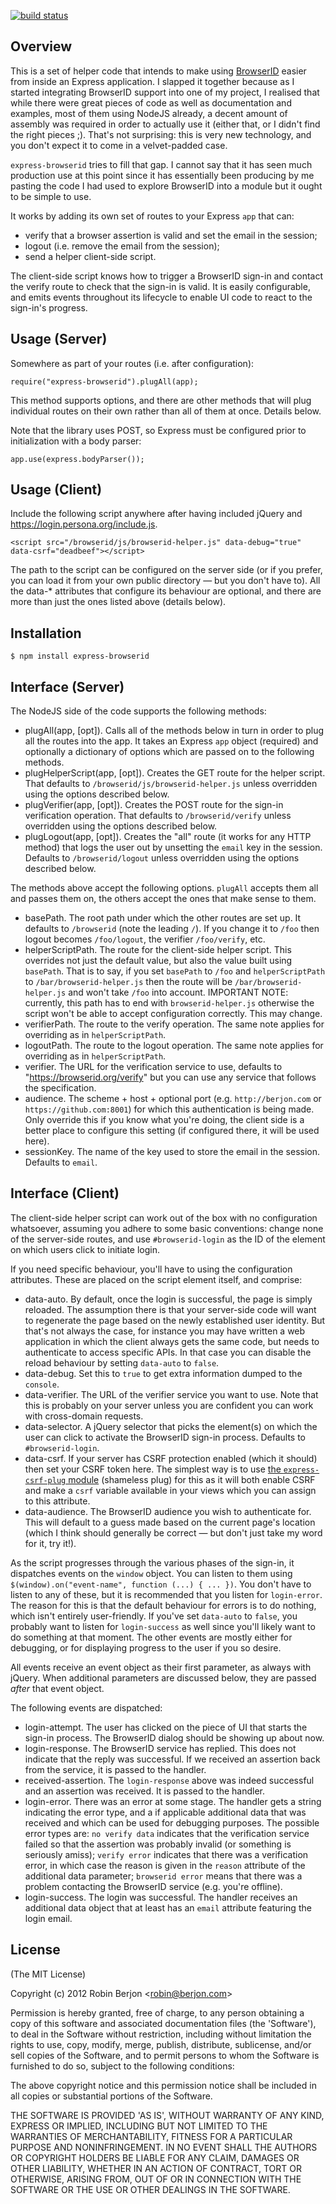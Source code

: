 [![build status](https://secure.travis-ci.org/darobin/express-browserid.png)](http://travis-ci.org/darobin/express-browserid)

## Overview

This is a set of helper code that intends to make using [BrowserID](https://login.persona.org/) easier
from inside an Express application. I slapped it together because as I started integrating BrowserID
support into one of my project, I realised that while there were great pieces of code as well as
documentation and examples, most of them using NodeJS already, a decent amount of assembly was
required in order to actually use it (either that, or I didn't find the right pieces ;). That's
not surprising: this is very new technology, and you don't expect it to come in a velvet-padded
case.

`express-browserid` tries to fill that gap. I cannot say that it has seen much production use at this
point since it has essentially been producing by me pasting the code I had used to explore
BrowserID into a module but it ought to be simple to use.

It works by adding its own set of routes to your Express `app` that can:

* verify that a browser assertion is valid and set the email in the session;
* logout (i.e. remove the email from the session);
* send a helper client-side script.

The client-side script knows how to trigger a BrowserID sign-in and contact the verify route
to check that the sign-in is valid. It is easily configurable, and emits events throughout its
lifecycle to enable UI code to react to the sign-in's progress.

## Usage (Server)

Somewhere as part of your routes (i.e. after configuration):

    require("express-browserid").plugAll(app);

This method supports options, and there are other methods that will plug individual routes on their
own rather than all of them at once. Details below.

Note that the library uses POST, so Express must be configured prior to initialization with a body
parser:

    app.use(express.bodyParser());

## Usage (Client)

Include the following script anywhere after having included jQuery and
https://login.persona.org/include.js.

    <script src="/browserid/js/browserid-helper.js" data-debug="true" data-csrf="deadbeef"></script>

The path to the script can be configured on the server side (or if you prefer, you can load it from your
own public directory — but you don't have to). All the data-* attributes that configure its behaviour are 
optional, and there are more than just the ones listed above (details below).

## Installation

    $ npm install express-browserid

## Interface (Server)

The NodeJS side of the code supports the following methods:

* plugAll(app, [opt]). Calls all of the methods below in turn in order to plug all the routes into the app.
  It takes an Express `app` object (required) and optionally a dictionary of options which are passed on to
  the following methods.
* plugHelperScript(app, [opt]). Creates the GET route for the helper script. That defaults to
  `/browserid/js/browserid-helper.js` unless overridden using the options described below.
* plugVerifier(app, [opt]). Creates the POST route for the sign-in verification operation. That defaults to
  `/browserid/verify` unless overridden using the options described below.
* plugLogout(app, [opt]). Creates the "all" route (it works for any HTTP method) that logs the user out by
  unsetting the `email` key in the session. Defaults to `/browserid/logout` unless overridden using the options
  described below.

The methods above accept the following options. `plugAll` accepts them all and passes them on, the others accept
the ones that make sense to them.

* basePath. The root path under which the other routes are set up. It defaults to `/browserid` (note the leading
 `/`). If you change it to `/foo` then logout becomes `/foo/logout`, the verifier `/foo/verify`, etc.
* helperScriptPath. The route for the client-side helper script. This overrides not just the default value, but
  also the value built using `basePath`. That is to say, if you set `basePath` to `/foo` and `helperScriptPath`
  to `/bar/browserid-helper.js` then the route will be `/bar/browserid-helper.js` and won't take `/foo` into 
  account. IMPORTANT NOTE: currently, this path has to end with `browserid-helper.js` otherwise the script won't
  be able to accept configuration correctly. This may change.
* verifierPath. The route to the verify operation. The same note applies for overriding as in `helperScriptPath`.
* logoutPath. The route to the logout operation. The same note applies for overriding as in `helperScriptPath`.
* verifier. The URL for the verification service to use, defaults to "https://browserid.org/verify" but you can
  use any service that follows the specification.
* audience. The scheme + host + optional port (e.g. `http://berjon.com` or `https://github.com:8001`) for which
  this authentication is being made. Only override this if you know what you're doing, the client side is a better
  place to configure this setting (if configured there, it will be used here).
* sessionKey. The name of the key used to store the email in the session. Defaults to `email`.

## Interface (Client)

The client-side helper script can work out of the box with no configuration whatsoever, assuming you adhere to some
basic conventions: change none of the server-side routes, and use `#browserid-login` as the ID of the element on
which users click to initiate login.

If you need specific behaviour, you'll have to using the configuration attributes. These are placed on the script
element itself, and comprise:

* data-auto. By default, once the login is successful, the page is simply reloaded. The assumption there is that your
  server-side code will want to regenerate the page based on the newly established user identity. But that's not always
  the case, for instance you may have written a web application in which the client always gets the same code, but needs
  to authenticate to access specific APIs. In that case you can disable the reload behaviour by setting `data-auto`
  to `false`.
* data-debug. Set this to `true` to get extra information dumped to the `console`.
* data-verifier. The URL of the verifier service you want to use. Note that this is probably on your server unless you
  are confident you can work with cross-domain requests.
* data-selector. A jQuery selector that picks the element(s) on which the user can click to activate the BrowserID
  sign-in process. Defaults to `#browserid-login`.
* data-csrf. If your server has CSRF protection enabled (which it should) then set your CSRF token here. The simplest
  way is to use [the `express-csrf-plug` module](https://github.com/darobin/express-csrf) (shameless plug) for this
  as it will both enable CSRF and make a `csrf` variable available in your views which you can assign to this attribute.
* data-audience. The BrowserID audience you wish to authenticate for. This will default to a guess made based on the
  current page's location (which I think should generally be correct — but don't just take my word for it, try it!).

As the script progresses through the various phases of the sign-in, it dispatches events on the `window` object. You can
listen to them using `$(window).on("event-name", function (...) { ... })`. You don't have to listen to any of these,
but it is recommended that you listen for `login-error`. The reason for this is that the default behaviour for errors is
to do nothing, which isn't entirely user-friendly. If you've set `data-auto` to `false`, you probably want to listen for
`login-success` as well since you'll likely want to do something at that moment. The other events are mostly either for
debugging, or for displaying progress to the user if you so desire.

All events receive an event object as their first parameter, as always with jQuery. When additional parameters 
are discussed below, they are passed *after* that event object.

The following events are dispatched:

* login-attempt. The user has clicked on the piece of UI that starts the sign-in process. The BrowserID dialog
  should be showing up about now.
* login-response. The BrowserID service has replied. This does not indicate that the reply was successful. If
  we received an assertion back from the service, it is passed to the handler.
* received-assertion. The `login-response` above was indeed successful and an assertion was received. It is passed
  to the handler.
* login-error. There was an error at some stage. The handler gets a string indicating the error type, and a 
  if applicable additional data that was received and which can be used for debugging purposes. The possible error
  types are: `no verify data` indicates that the verification service failed so that the assertion was probably
  invalid (or something is seriously amiss); `verify error` indicates that there was a verification error, in
  which case the reason is given in the `reason` attribute of the additional data parameter; `browserid error`
  means that there was a problem contacting the BrowserID service (e.g. you're offline).
* login-success. The login was successful. The handler receives an additional data object that at least has
  an `email` attribute featuring the login email.

## License 

(The MIT License)

Copyright (c) 2012 Robin Berjon &lt;robin@berjon.com&gt;

Permission is hereby granted, free of charge, to any person obtaining
a copy of this software and associated documentation files (the
'Software'), to deal in the Software without restriction, including
without limitation the rights to use, copy, modify, merge, publish,
distribute, sublicense, and/or sell copies of the Software, and to
permit persons to whom the Software is furnished to do so, subject to
the following conditions:

The above copyright notice and this permission notice shall be
included in all copies or substantial portions of the Software.

THE SOFTWARE IS PROVIDED 'AS IS', WITHOUT WARRANTY OF ANY KIND,
EXPRESS OR IMPLIED, INCLUDING BUT NOT LIMITED TO THE WARRANTIES OF
MERCHANTABILITY, FITNESS FOR A PARTICULAR PURPOSE AND NONINFRINGEMENT.
IN NO EVENT SHALL THE AUTHORS OR COPYRIGHT HOLDERS BE LIABLE FOR ANY
CLAIM, DAMAGES OR OTHER LIABILITY, WHETHER IN AN ACTION OF CONTRACT,
TORT OR OTHERWISE, ARISING FROM, OUT OF OR IN CONNECTION WITH THE
SOFTWARE OR THE USE OR OTHER DEALINGS IN THE SOFTWARE.
